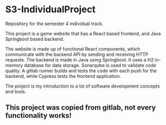 # S3-IndividualProject
Repository for the semester 4 individual track.

This project is a game website that has a React based frontend, and Java Springboot based backend.

The website is made up of functional React components, which communicate with the backend API by sending and receiving HTTP requests.
The backend is made in Java using Springboot.
It uses a H2 in-memory database for data storage.
Sonarqube is used to validate code quality.
A gitlab runner builds and tests the code with each push for the backend, while Cypress tests the frontend application. 

The project is my introduction to a lot of software development concepts and tools.

<h2><b>This project was copied from gitlab, not every functionality works!</b></h2>

